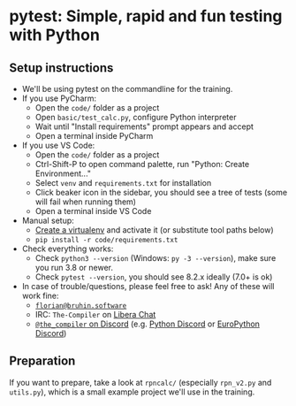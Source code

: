 # pytest: Simple, rapid and fun testing with Python

## Setup instructions

- We'll be using pytest on the commandline for the training.
- If you use PyCharm:
    - Open the `code/` folder as a project
    - Open `basic/test_calc.py`, configure Python interpreter
    - Wait until "Install requirements" prompt appears and accept
    - Open a terminal inside PyCharm
- If you use VS Code:
    - Open the `code/` folder as a project
    - Ctrl-Shift-P to open command palette, run "Python: Create Environment..."
    - Select `venv` and `requirements.txt` for installation
    - Click beaker icon in the sidebar, you should see a tree of tests (some will fail when running them)
    - Open a terminal inside VS Code
- Manual setup:
    - [Create a virtualenv](https://chriswarrick.com/blog/2018/09/04/python-virtual-environments/) and activate it (or substitute tool paths below)
    - `pip install -r code/requirements.txt`
- Check everything works:
    - Check `python3 --version` (Windows: `py -3 --version`), make sure you run 3.8 or newer.
    - Check `pytest --version`, you should see 8.2.x ideally (7.0+ is ok)
- In case of trouble/questions, please feel free to ask! Any of these will work fine:
    - [`florian@bruhin.software`](mailto:florian@bruhin.software)
    - IRC: `The-Compiler` on [Libera Chat](https://libera.chat/)
    - [`@the_compiler` on Discord](https://discord.com/users/329364263896481802) (e.g. [Python Discord](https://www.pythondiscord.com/) or [EuroPython Discord](https://ep2025.europython.eu/discord))

## Preparation

If you want to prepare, take a look at `rpncalc/` (especially `rpn_v2.py` and
`utils.py`), which is a small example project we'll use in the training.
